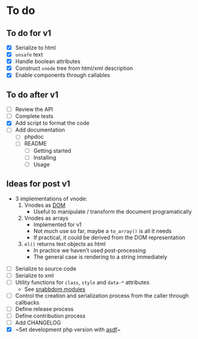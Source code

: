 # To do

## To do for v1

- [x] Serialize to html
- [x] `unsafe` text
- [x] Handle boolean attributes
- [x] Construct `vnode` tree from html/xml description
- [x] Enable components through callables

## To do after v1

- [ ] Review the API
- [ ] Complete tests
- [x] Add script to format the code
- [ ] Add documentation
  - [ ] phpdoc
  - [ ] README
    - [ ] Getting started
    - [ ] Installing
    - [ ] Usage

## Ideas for post v1

- 3 implementations of vnode:
  1. Vnodes as [DOM](https://www.php.net/manual/en/book.dom.php)
     - Useful to manipulate / transform the document programatically
  2. Vnodes as arrays
     - Implemented for v1
     - Not much use so far, maybe a `to_array()` is all it needs
     - If practical, it could be derived from the DOM representation
  3. `el()` returns text objects as html
     - In practice we haven't used post-processing
     - The general case is rendering to a string immediately
- [ ] Serialize to source code
- [ ] Serialize to xml
- [ ] Utility functions for `class`, `style` and `data-*` attributes
  - See [snabbdom modules](https://github.com/snabbdom/snabbdom#modules-documentation)
- [ ] Control the creation and serialization process from the caller through callbacks
- [ ] Define release process
- [ ] Define contribution process
- [ ] Add CHANGELOG
- [x] ~Set development php version with [asdf](https://asdf-vm.com/)~
